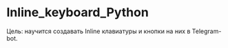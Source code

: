 # Inline_keyboard_Python
Цель: научится создавать Inline клавиатуры и кнопки на них в Telegram-bot.
